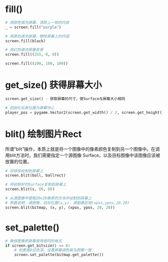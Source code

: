 # fill()
```python
# 用颜色填充屏幕，清除上一帧的内容
_ = screen.fill("purple")

# 用黑色填充屏幕，擦除屏幕上的内容
screen.fill(black)

# 用红色填充屏幕背景
screen.fill((255, 0, 0))

screen.fill((100, 100, 100))
```

# get_size() 获得屏幕大小
```python
screen.get_size() - 获取屏幕的尺寸，使Surface与屏幕大小相同

# 初始化玩家位置为屏幕中心
player_pos = pygame.Vector2(screen.get_width() / 2, screen.get_height() / 2)
```

# blit() 绘制图片Rect

所谓“blit”操作，本质上就是将一个图像中的像素颜色复制到另一个图像中。在调用blit方法时，我们需要指定一个源图像 Surface，以及目标图像中该图像应该被放置的位置。

```python
# 将球体绘制到屏幕上
screen.blit(ball, ballrect)

# 将绘制好的Surface复制到屏幕上
screen.blit(s, (0, 0))

# 从源图像中提取20x20像素的方块并绘制到屏幕上
# 参数说明：源图像，目标位置(x,y)，源图像区域(xpos,ypos,20,20)
screen.blit(bitmap, (x, y), (xpos, ypos, 20, 20))
```

# set_palette()
```python
# 确保图像和屏幕使用相同的格式
if screen.get_bitsize() == 8:
    # 如果是8位色深，设置屏幕调色板与图像一致
    screen.set_palette(bitmap.get_palette())
```
